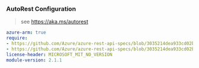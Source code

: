 ### AutoRest Configuration

> see https://aka.ms/autorest

``` yaml
azure-arm: true
require:
- https://github.com/Azure/azure-rest-api-specs/blob/3035214dea933cd02b1ecfa982c185a572f84b8a/specification/dataprotection/resource-manager/readme.md
- https://github.com/Azure/azure-rest-api-specs/blob/3035214dea933cd02b1ecfa982c185a572f84b8a/specification/dataprotection/resource-manager/readme.go.md
license-header: MICROSOFT_MIT_NO_VERSION
module-version: 2.1.1
```